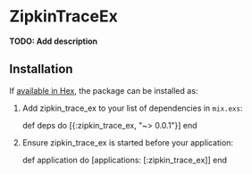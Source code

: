 # ZipkinTraceEx

**TODO: Add description**

## Installation

If [available in Hex](https://hex.pm/docs/publish), the package can be installed as:

  1. Add zipkin_trace_ex to your list of dependencies in `mix.exs`:

        def deps do
          [{:zipkin_trace_ex, "~> 0.0.1"}]
        end

  2. Ensure zipkin_trace_ex is started before your application:

        def application do
          [applications: [:zipkin_trace_ex]]
        end

